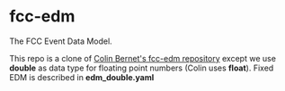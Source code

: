 # fcc-edm
The FCC Event Data Model.

This repo is a clone of [Colin Bernet's fcc-edm repository](https://github.com/cbernet/fcc-edm) except we use __double__ as data type for floating point numbers (Colin uses __float__). Fixed EDM is described in __edm_double.yaml__

